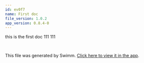 ```yaml
---
id: ev0f7
name: First doc
file_version: 1.0.2
app_version: 0.8.4-0
---
```


this is the first doc 111 111

<br/>

This file was generated by Swimm. [Click here to view it in the app](http://localhost:5000/repos/Z2l0aHViJTNBJTNBb3QxJTNBJTNBZXJhbi1zd2ltbQ==/docs/ev0f7).